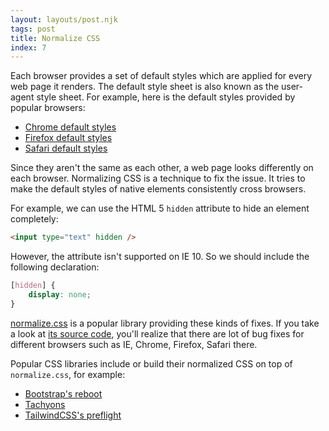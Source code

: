 ```yaml
---
layout: layouts/post.njk
tags: post
title: Normalize CSS
index: 7
---
```


Each browser provides a set of default styles which are applied for every web page it renders. The default style sheet is also known as the user-agent style sheet.
For example, here is the default styles provided by popular browsers:

-   [Chrome default styles](https://chromium.googlesource.com/chromium/blink/+/master/Source/core/css/html.css)
-   [Firefox default styles](https://hg.mozilla.org/mozilla-central/file/tip/layout/style/res/html.css)
-   [Safari default styles](https://trac.webkit.org/browser/trunk/Source/WebCore/css/html.css)

Since they aren't the same as each other, a web page looks differently on each browser. Normalizing CSS is a technique to fix the issue. It tries to make the default styles of native elements consistently cross browsers.

For example, we can use the HTML 5 `hidden` attribute to hide an element completely:

```html
<input type="text" hidden />
```

However, the attribute isn't supported on IE 10. So we should include the following declaration:

```css
[hidden] {
    display: none;
}
```

[normalize.css](https://github.com/necolas/normalize.css) is a popular library providing these kinds of fixes. If you take a look at [its source code](https://github.com/necolas/normalize.css/blob/master/normalize.css), you'll realize that
there are lot of bug fixes for different browsers such as IE, Chrome, Firefox, Safari there.

Popular CSS libraries include or build their normalized CSS on top of `normalize.css`, for example:

-   [Bootstrap's reboot](https://github.com/twbs/bootstrap/blob/main/scss/_reboot.scss)
-   [Tachyons](https://github.com/tachyons-css/tachyons/blob/main/src/_normalize.css)
-   [TailwindCSS's preflight](https://github.com/tailwindlabs/tailwindcss/blob/master/src/css/preflight.css)
